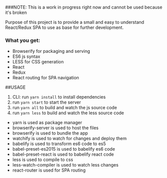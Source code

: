 ###NOTE: This is a work in progress right now and cannot be used because it's broken 

Purpose of this project is to provide a small and easy to understand React/Redux SPA to use as base for further development.

### What you get:
- Browserify for packaging and serving
- ES6 js syntax
- LESS for CSS generation
- React
- Redux
- React routing for SPA navigation

##USAGE
1. CLI: run ```yarn install``` to install dependencies
2. run ```yarn start``` to start the server
3. run ```yarn all``` to build and watch the js source code
4. run ```yarn less``` to build and watch the less source code


- yarn is used as package manager
- browserify-server is used to host the files 
- browserify is used to bundle the app
- watchify is used to watch for changes and deploy them
- babelify is used to transform es6 code to es5
- babel-preset-es2015 is used to babelify es6 code
- babel-preset-react is used to babelify react code
- less is used to compile to css
- less-watch-compiler is used to watch less changes
- react-router is used for SPA routing
